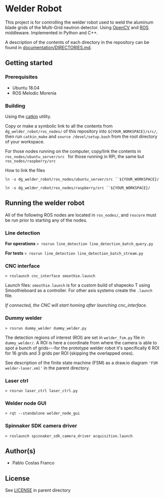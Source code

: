 # Welder Robot

This project is for controlling the welder robot used to weld the aluminum blade grids of the Multi-Grid neutron detector.
Using [OpenCV](https://opencv.org/) and [ROS](https://www.ros.org/) middleware. Implemented in Python and C++.

A description of the contents of each directory in the repository can be found in [documentation/DIRECTORIES.md](documentation/DIRECTORIES.md).

## Getting started

### Prerequisites

* Ubuntu 18.04
* ROS Melodic Morenia

### Building

Using the [catkin](http://wiki.ros.org/catkin) utility.

Copy or make a symbolic link to all the contents from ``dg_welder_robot/ros_nodes/`` of this repository into ``${YOUR_WORKSPACE}/src/``, then run ``catkin_make`` and ``source /devel/setup.bash`` from the root directory of your workspace.

For those nodes running on the computer, copy/link the contents in ``ros_nodes/ubuntu_server/src `` for those running in RPi, the same but ``ros_nodes/raspberry/src ``

How to link the files

`ln -s dg_welder_robot/ros_nodes/ubuntu_server/src ``${YOUR_WORKSPACE}/ `

`ln -s dg_welder_robot/ros_nodes/raspberry/src ``${YOUR_WORKSPACE}/ `

## Running the welder robot

All of the following ROS nodes are located in ``ros_nodes/``, and ``roscore`` must be run prior to starting any of the nodes.

### Line detection

**For operations**
`> rosrun line_detection line_detection_batch_query.py` 

**For tests**
`> rosrun line_detection line_detection_batch_stream.py`

### CNC interface

`> roslaunch cnc_interface smoothie.launch`

Launch files: `smoothie.launch` is for a custom build of shapeoko T using Smoothieboard as a controller. For other axis systems create the `.launch` file. 

*If connected, the CNC will start homing after launching cnc_interface.*

### Dummy welder
	
`> rosrun dummy_welder dummy_welder.py`

The detection regions of interest (ROI) are set in `welder_fsm.py` file in `dummy_welder/`. A ROI is here a coordinate from where the camera is able to spot a bunch of grids---for the prototype welder robot it's specifically 6 ROI for 16 grids and 3 grids per ROI (skipping the overlapped ones).

See description of the finite state machine (FSM) as a draw.io diagram ``'FSM welder-laser.xml'`` in the parent directory.

### Laser ctrl

`> rosrun laser_ctrl laser_ctrl.py`

### Welder node GUI
	
`> rqt --standalone welder_node_gui`

### Spinnaker SDK camera driver

`> roslaunch spinnaker_sdk_camera_driver acquisition.launch`

## Author(s)

* Pablo Costas Franco

## License

See [LICENSE](LICENSE) in parent directory